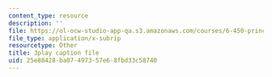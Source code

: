 ```yaml
---
content_type: resource
description: ''
file: https://ol-ocw-studio-app-qa.s3.amazonaws.com/courses/6-450-principles-of-digital-communications-i-fall-2006/25e88428ba07497357e68fbd33c58740_KXFF8m4uGDc.srt
file_type: application/x-subrip
resourcetype: Other
title: 3play caption file
uid: 25e88428-ba07-4973-57e6-8fbd33c58740
---
```

